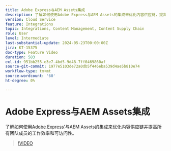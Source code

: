 ```yaml
---
title: Adobe Express与AEM Assets集成
description: 了解如何使用Adobe Express与AEM Assets的集成来优化内容供应链，提高所有团队成员的工作效率和可访问性。
version: Cloud Service
feature: Integrations
topic: Integrations, Content Management, Content Supply Chain
role: User
level: Intermediate
last-substantial-update: 2024-05-23T00:00:00Z
jira: KT-15375
doc-type: Feature Video
duration: 583
exl-id: 951bb255-e3e7-4bd5-9d48-7ff0469860af
source-git-commit: 1977e5103de72a0db5f446eba539d4ae5b810e74
workflow-type: tm+mt
source-wordcount: '60'
ht-degree: 0%

---
```


# Adobe Express与AEM Assets集成

了解如何使用[Adobe Express&#39;](https://www.adobe.com/express/)与AEM Assets的集成来优化内容供应链并提高所有团队成员的工作效率和可访问性。

>[!VIDEO](https://video.tv.adobe.com/v/3425193/?learn=on)
